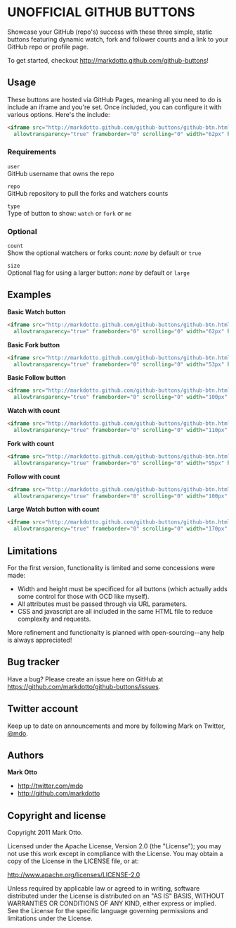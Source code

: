 UNOFFICIAL GITHUB BUTTONS
=========================

Showcase your GitHub (repo's) success with these three simple, static buttons featuring dynamic watch, fork and follower counts and a link to your GitHub repo or profile page.

To get started, checkout http://markdotto.github.com/github-buttons!



Usage
-----

These buttons are hosted via GitHub Pages, meaning all you need to do is include an iframe and you're set. Once included, you can configure it with various options. Here's the include:

``` html
<iframe src="http://markdotto.github.com/github-buttons/github-btn.html?user=USERNAME&repo=REPONAME&type=BUTTONTYPE"
  allowtransparency="true" frameborder="0" scrolling="0" width="62px" height="20px"></iframe>
```

### Requirements

`user`<br>
GitHub username that owns the repo<br>

`repo`<br>
GitHub repository to pull the forks and watchers counts

`type`<br>
Type of button to show: `watch` or `fork` or `me`

### Optional

`count`<br>
Show the optional watchers or forks count: *none* by default or `true`

`size`<br>
Optional flag for using a larger button: *none* by default or `large`



Examples
--------

**Basic Watch button**

``` html
<iframe src="http://markdotto.github.com/github-buttons/github-btn.html?user=markdotto&repo=github-buttons&type=watch"
  allowtransparency="true" frameborder="0" scrolling="0" width="62px" height="20px"></iframe>
```

**Basic Fork button**

``` html
<iframe src="http://markdotto.github.com/github-buttons/github-btn.html?user=markdotto&repo=github-buttons&type=fork"
  allowtransparency="true" frameborder="0" scrolling="0" width="53px" height="20px"></iframe>
```

**Basic Follow button**

``` html
<iframe src="http://markdotto.github.com/github-buttons/github-btn.html?user=markdotto&type=follow"
  allowtransparency="true" frameborder="0" scrolling="0" width="100px" height="20px"></iframe>
```

**Watch with count**

``` html
<iframe src="http://markdotto.github.com/github-buttons/github-btn.html?user=markdotto&repo=github-buttons&type=watch&count=true"
  allowtransparency="true" frameborder="0" scrolling="0" width="110px" height="20px"></iframe>
```

**Fork with count**

``` html
<iframe src="http://markdotto.github.com/github-buttons/github-btn.html?user=markdotto&repo=github-buttons&type=fork&count=true"
  allowtransparency="true" frameborder="0" scrolling="0" width="95px" height="20px"></iframe>
```

**Follow with count**

``` html
<iframe src="http://markdotto.github.com/github-buttons/github-btn.html?user=markdotto&type=follow&count=true"
  allowtransparency="true" frameborder="0" scrolling="0" width="100px" height="20px"></iframe>
```

**Large Watch button with count**

``` html
<iframe src="http://markdotto.github.com/github-buttons/github-btn.html?user=markdotto&repo=github-buttons&type=watch&count=true&size=large"
  allowtransparency="true" frameborder="0" scrolling="0" width="170px" height="30px"></iframe>
```

Limitations
-----------

For the first version, functionality is limited and some concessions were made:

- Width and height must be specificed for all buttons (which actually adds some control for those with OCD like myself).
- All attributes must be passed through via URL parameters.
- CSS and javascript are all included in the same HTML file to reduce complexity and requests.

More refinement and functionalty is planned with open-sourcing--any help is always appreciated!



Bug tracker
-----------

Have a bug? Please create an issue here on GitHub at https://github.com/markdotto/github-buttons/issues.



Twitter account
---------------

Keep up to date on announcements and more by following Mark on Twitter, <a href="http://twitter.com/mdo">@mdo</a>.



Authors
-------

**Mark Otto**

+ http://twitter.com/mdo
+ http://github.com/markdotto



Copyright and license
---------------------

Copyright 2011 Mark Otto.

Licensed under the Apache License, Version 2.0 (the "License");
you may not use this work except in compliance with the License.
You may obtain a copy of the License in the LICENSE file, or at:

   http://www.apache.org/licenses/LICENSE-2.0

Unless required by applicable law or agreed to in writing, software
distributed under the License is distributed on an "AS IS" BASIS,
WITHOUT WARRANTIES OR CONDITIONS OF ANY KIND, either express or implied.
See the License for the specific language governing permissions and
limitations under the License.
